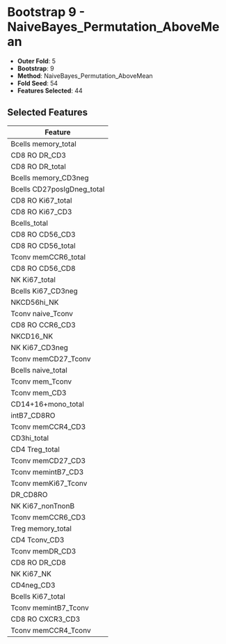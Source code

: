 # Bootstrap 9 - NaiveBayes_Permutation_AboveMean

- **Outer Fold**: 5
- **Bootstrap**: 9
- **Method**: NaiveBayes_Permutation_AboveMean
- **Fold Seed**: 54
- **Features Selected**: 44

## Selected Features

| Feature |
|---------|
| Bcells memory_total |
| CD8 RO DR_CD3 |
| CD8 RO DR_total |
| Bcells memory_CD3neg |
| Bcells CD27posIgDneg_total |
| CD8 RO Ki67_total |
| CD8  RO Ki67_CD3 |
| Bcells_total |
| CD8 RO CD56_CD3 |
| CD8 RO CD56_total |
| Tconv memCCR6_total |
| CD8 RO CD56_CD8 |
| NK Ki67_total |
| Bcells Ki67_CD3neg |
| NKCD56hi_NK |
| Tconv naive_Tconv |
| CD8 RO CCR6_CD3 |
| NKCD16_NK |
| NK Ki67_CD3neg |
| Tconv memCD27_Tconv |
| Bcells naive_total |
| Tconv mem_Tconv |
| Tconv mem_CD3 |
| CD14+16+mono_total |
| intB7_CD8RO |
| Tconv memCCR4_CD3 |
| CD3hi_total |
| CD4 Treg_total |
| Tconv memCD27_CD3 |
| Tconv memintB7_CD3 |
| Tconv memKi67_Tconv |
| DR_CD8RO |
| NK Ki67_nonTnonB |
| Tconv memCCR6_CD3 |
| Treg memory_total |
| CD4 Tconv_CD3 |
| Tconv memDR_CD3 |
| CD8 RO DR_CD8 |
| NK Ki67_NK |
| CD4neg_CD3 |
| Bcells Ki67_total |
| Tconv memintB7_Tconv |
| CD8 RO CXCR3_CD3 |
| Tconv memCCR4_Tconv |
